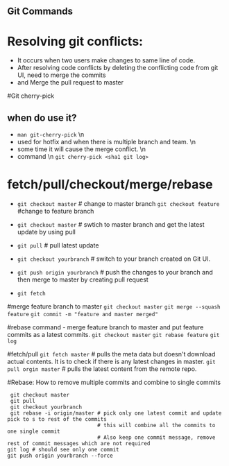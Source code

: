 ## Git Commands

# Resolving git conflicts:
  - It occurs when two users make changes to same line of code.
  - After resolving code conflicts by deleting the conflicting code from git UI, need to merge the commits
  - and Merge the pull request to master

#Git cherry-pick
## when do use it?
  - `man git-cherry-pick` \n
  - used for hotfix and when there is multiple branch and team. \n
  - some time it will cause the merge conflict. \n
  - command \n
  `git cherry-pick <sha1 git log>`

# fetch/pull/checkout/merge/rebase
- `git checkout master` # change to master branch `git checkout feature` #change to feature branch
- `git checkout master` # swtich to master branch and get the latest update by using pull
- `git pull` # pull latest update
- `git checkout yourbranch` # switch to your branch created on Git UI.
- `git push origin yourbranch` # push the changes to your branch and then merge to master by creating pull request

- `git fetch `

#merge feature branch to master
`git checkout master`
`git merge --squash feature`
`git commit -m "feature and master merged"`

#rebase command - merge feature branch to master and put feature commits as a latest commits.
`git checkout master`
`git rebase feature`
`git log`

#fetch/pull
`git fetch master` # pulls the meta data but doesn't download actual contents. It is to check if there is any latest changes in master.
`git pull orgin master` # pulls the latest content from the remote repo.


#Rebase: How to remove multiple commits and combine to single commits
```
 git checkout master
 git pull
 git checkout yourbranch
 git rebase -i origin/master # pick only one latest commit and update pick to s to rest of the commits
                             # this will combine all the commits to one single commit
                             # Also keep one commit message, remove rest of commit messages which are not required
git log # should see only one commit
git push origin yourbranch --force
```
